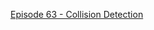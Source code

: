 [Episode 63 - Collision Detection](https://youtu.be/xinFrIcQWVg?list=PLlrATfBNZ98eOOCk2fOFg7Qg5yoQfFAdf)